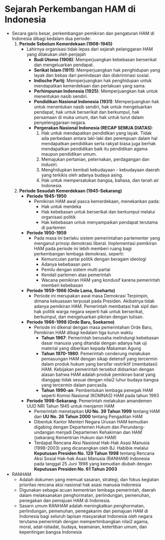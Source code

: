 # Sejarah Perkembangan HAM di Indonesia

- Secara garis besar, perkembangan pemikiran dan pengaturan HAM di Indonesia dibagi kedalam dua periode:
    1. **Periode Sebelum Kemerdekaan (1908-1945)**
        - Lahirnya organisasi tidak lepas dari sejarah pelanggaran HAM yang dilakukan oleh penjajah
            - **Budi Utomo (1908)**: Memperjuangkan kebebasan berserikat dan mengeluarkan pendapat.
            - **Serikat Islam (1911)**: Memperjuangkan hak penghidupan yang layak dan bebas dari penindasan dan diskriminasi sosial.
            - **Indische Partij**: Memperjuangkan hak penghidupan untuk mendapatkan kemerdekaan dan perlakuan yang sama.
            - **Perhimpunan Indonesia (1925)**: Memperjuangkan hak untuk menentukan nasib sendiri.
            - **Pendidikan Nasional Indonesia (1931)**: Memperjuangkan hak untuk menentukan nasib sendiri, hak untuk mengeluarkan pendapat, hak untuk berserikat dan berkumpul, hak persamaan di muka umum, dan hak untuk turut dalam penyelenggaraan negara.
            - **Pergerakan Nasional Indonesia (RECAP SEMUA DIATAS)**:
                1. Hak untuk mendapatkan pendidikan yang layak. Tidak ada perbedaan antara laki-laki dan perempuan dalam hal mendapatkan pendidikan serta rakyat biasa juga berhak mendapatkan pendidikan baik itu pendidikan agama maupun pendidikan umum.
                2. Memajukan pertanian, peternakan, perdagangan dan industri.
                3. Menghidupkan kembali kebudayaan - kebudayaan daerah yang terkikis oleh adanya budaya asing.
                4. Hak untuk mempersatukan bangsa, bahasa, dan tanah air Indonesia.
    2. **Periode Sesudah Kemerdekaan (1945-Sekarang)**
        - **Periode 1945-1950**
            - Pemikiran HAM awal pasca kemerdekaan, menekankan pada:
                - Hak untuk merdeka
                - Hak kebebasan untuk berserikat dan berkumpul melalui organisasi politik
                - Hak kebebasan untuk menyampaikan pendapat terutama di parlemen
        - **Periode 1950-1959**
            - Pada masa ini berlaku sistem pemerintahan parlementer yang menganut prinsip demokrasi liberal. Implementasi pemikiran HAM pada periode ini lebih memberi ruang bagi perkembangan lembaga demokrasi, seperti:
                - Kemunculan partai politik dengan beragam ideologi
                - Adanya kebebasan pers
                - Pemilu dengan sistem multi partai
                - Kendali parlemen atas pemerintah
                - Wacana pemikiran HAM yang kondusif karena pemerintah memberi kebebasan
        - **Periode 1959-1966 (Orde Lama, Soeharto)**
            - Periode ini merupakan awal masa Demokrasi Terpimpin, dimana kekuasaan terpusat pada Presiden. Akibatnya tidak adanya pemikiran HAM. Pemerintah membatasi hak sipil dan hak politik warga negara seperti hak untuk berserikat, berkumpul, dan mengeluarkan pikiran dengan tulisan.
        - **Periode 1966-1998 (Orde Baru, Soekarno)**
            - Periode ini dikenal dengan masa pemerintahan Orde Baru, Pemikiran HAM dibagi kedalam tiga kurun waktu
                - **Tahun 1967**: Pemerintah berusaha melindungi kebebasan dasar manusia yang ditandai dengan adanya hak uji material yang diberikan kepada Makaman Agung
                - **Tahun 1970-1980**: Pemerintah cenderung melakukan pemasungan HAM dengan sikap detensif yang tercermin dalam produk hukum yang bersifar restriktif (membatasi) HAM. Kebijakan pemerintah tersebut didsarkan dengan alasan bahwa HAM adalah produk pemikiran barat yang dianggap tidak sesuai dengan nilai2 luhur budaya bangsa yang tercermin dalam pancasila.
                - **Tahun 1990-an**: Pembentukan lembaga penegak HAM seperti Komisi Nasional (KOMNAS) HAM pada tahun 1993
        - **Periode 1998-Sekarang**: Pemerintah melakukan amandemen UUD NRI Tahun 1945 untuk menjamin HAM
            - Pemerintah menetapkan **UU No. 39 Tahun 1999** tentang HAM dan **UU No. 26 Tahun 2000** tentang Pengadilan HAM
            - Dibentuk Kantor Menteri Negara Urusan HAM kemudian digabing dengan Departemen Hukum dan Perundang-undangan menjadi Departemen Kehakiman dan HAM (sekarang Kementrian Hukum dan HAM)
            - Terdapat Rencana Aksi Nasional Hak-Hak Asasi Manusia (1998-2003) yang dicanangkan oleh BJ. Habibie melalui **Keputusan Presiden No. 129 Tahun 1998** tentang Rencana Aksi Sosial Hak-hak Asasi Manusia (RANHAM) Indonesia pada tanggal 25 Juni 1998 yang kemudian diubah dengan **Keputusan Presiden No. 61 Tahun 2003**
- RANHAM
    - Adalah dokumen yang memuat sasaran, strategi, dan fokus kegiatan prioritas rencana aksi nasional hak asasi manusia Indonesia
    - Digunakan sebagai acuan kementrian lembaga pemerintah, daerah dalam melaksanakan penghormatan, perlindungan, pemenuhan, penegakan dan pemajuan HAM di Indonesia.
    - Sasarn umum RANHAM adalah meningkatkan penghormatan, perlindungan, pemenuhan, penegakanm dan pemajuan HAM di Indonesia bagi seluruh lapisan masyarakat Indonesia oleh negara terutama pemerintah dengan mempertimbangkan nilai2 agama, moral, adat-istiadat, budaya, keamanan, ketertiban umum, dan kepentingan bangsa Indonesia